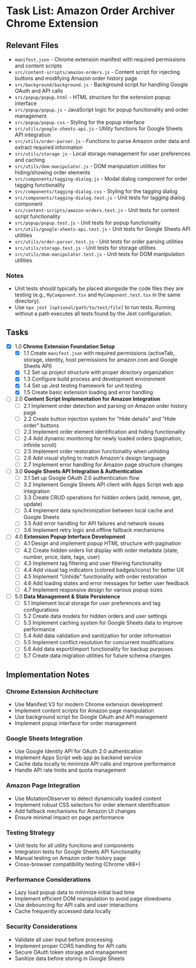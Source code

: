 # Task List: Amazon Order Archiver Chrome Extension

## Relevant Files

- `manifest.json` - Chrome extension manifest with required permissions and content scripts
- `src/content-scripts/amazon-orders.js` - Content script for injecting buttons and modifying Amazon order history page
- `src/background/background.js` - Background script for handling Google OAuth and API calls
- `src/popup/popup.html` - HTML structure for the extension popup interface
- `src/popup/popup.js` - JavaScript logic for popup functionality and order management
- `src/popup/popup.css` - Styling for the popup interface
- `src/utils/google-sheets-api.js` - Utility functions for Google Sheets API integration
- `src/utils/order-parser.js` - Functions to parse Amazon order data and extract required information
- `src/utils/storage.js` - Local storage management for user preferences and caching
- `src/utils/dom-manipulator.js` - DOM manipulation utilities for hiding/showing order elements
- `src/components/tagging-dialog.js` - Modal dialog component for order tagging functionality
- `src/components/tagging-dialog.css` - Styling for the tagging dialog
- `src/components/tagging-dialog.test.js` - Unit tests for tagging dialog component
- `src/content-scripts/amazon-orders.test.js` - Unit tests for content script functionality
- `src/popup/popup.test.js` - Unit tests for popup functionality
- `src/utils/google-sheets-api.test.js` - Unit tests for Google Sheets API utilities
- `src/utils/order-parser.test.js` - Unit tests for order parsing utilities
- `src/utils/storage.test.js` - Unit tests for storage utilities
- `src/utils/dom-manipulator.test.js` - Unit tests for DOM manipulation utilities

### Notes

- Unit tests should typically be placed alongside the code files they are testing (e.g., `MyComponent.tsx` and `MyComponent.test.tsx` in the same directory).
- Use `npx jest [optional/path/to/test/file]` to run tests. Running without a path executes all tests found by the Jest configuration.

## Tasks

- [x] 1.0 **Chrome Extension Foundation Setup**
  - [x] 1.1 Create `manifest.json` with required permissions (activeTab, storage, identity, host permissions for amazon.com and Google Sheets API)
  - [x] 1.2 Set up project structure with proper directory organization
  - [x] 1.3 Configure build process and development environment
  - [x] 1.4 Set up Jest testing framework for unit testing
  - [x] 1.5 Create basic extension loading and error handling

- [ ] 2.0 **Content Script Implementation for Amazon Integration**
  - [ ] 2.1 Implement order detection and parsing on Amazon order history page
  - [ ] 2.2 Create button injection system for "Hide details" and "Hide order" buttons
  - [ ] 2.3 Implement order element identification and hiding functionality
  - [ ] 2.4 Add dynamic monitoring for newly loaded orders (pagination, infinite scroll)
  - [ ] 2.5 Implement order restoration functionality when unhiding
  - [ ] 2.6 Add visual styling to match Amazon's design language
  - [ ] 2.7 Implement error handling for Amazon page structure changes

- [ ] 3.0 **Google Sheets API Integration & Authentication**
  - [ ] 3.1 Set up Google OAuth 2.0 authentication flow
  - [ ] 3.2 Implement Google Sheets API client with Apps Script web app integration
  - [ ] 3.3 Create CRUD operations for hidden orders (add, remove, get, update)
  - [ ] 3.4 Implement data synchronization between local cache and Google Sheets
  - [ ] 3.5 Add error handling for API failures and network issues
  - [ ] 3.6 Implement retry logic and offline fallback mechanisms

- [ ] 4.0 **Extension Popup Interface Development**
  - [ ] 4.1 Design and implement popup HTML structure with pagination
  - [ ] 4.2 Create hidden orders list display with order metadata (state, number, price, date, tags, user)
  - [ ] 4.3 Implement tag filtering and user filtering functionality
  - [ ] 4.4 Add visual tag indicators (colored badges/icons) for better UX
  - [ ] 4.5 Implement "Unhide" functionality with order restoration
  - [ ] 4.6 Add loading states and error messages for better user feedback
  - [ ] 4.7 Implement responsive design for various popup sizes

- [ ] 5.0 **Data Management & State Persistence**
  - [ ] 5.1 Implement local storage for user preferences and tag configurations
  - [ ] 5.2 Create data models for hidden orders and user settings
  - [ ] 5.3 Implement caching system for Google Sheets data to improve performance
  - [ ] 5.4 Add data validation and sanitization for order information
  - [ ] 5.5 Implement conflict resolution for concurrent modifications
  - [ ] 5.6 Add data export/import functionality for backup purposes
  - [ ] 5.7 Create data migration utilities for future schema changes

## Implementation Notes

### Chrome Extension Architecture
- Use Manifest V3 for modern Chrome extension development
- Implement content scripts for Amazon page manipulation
- Use background script for Google OAuth and API management
- Implement popup interface for order management

### Google Sheets Integration
- Use Google Identity API for OAuth 2.0 authentication
- Implement Apps Script web app as backend service
- Cache data locally to minimize API calls and improve performance
- Handle API rate limits and quota management

### Amazon Page Integration
- Use MutationObserver to detect dynamically loaded content
- Implement robust CSS selectors for order element identification
- Add fallback mechanisms for Amazon UI changes
- Ensure minimal impact on page performance

### Testing Strategy
- Unit tests for all utility functions and components
- Integration tests for Google Sheets API functionality
- Manual testing on Amazon order history page
- Cross-browser compatibility testing (Chrome v88+)

### Performance Considerations
- Lazy load popup data to minimize initial load time
- Implement efficient DOM manipulation to avoid page slowdowns
- Use debouncing for API calls and user interactions
- Cache frequently accessed data locally

### Security Considerations
- Validate all user input before processing
- Implement proper CORS handling for API calls
- Secure OAuth token storage and management
- Sanitize data before storing in Google Sheets
